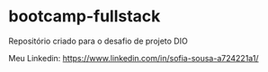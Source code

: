 # bootcamp-fullstack
 Repositório criado para o desafio de projeto DIO
 
Meu Linkedin: https://www.linkedin.com/in/sofia-sousa-a724221a1/
